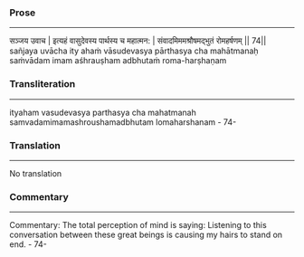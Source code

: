 ### Prose 
 --- 
सञ्जय उवाच |
इत्यहं वासुदेवस्य पार्थस्य च महात्मन: |
संवादमिममश्रौषमद्भुतं रोमहर्षणम् || 74||
sañjaya uvācha
ity ahaṁ vāsudevasya pārthasya cha mahātmanaḥ
saṁvādam imam aśhrauṣham adbhutaṁ roma-harṣhaṇam

### Transliteration 
 --- 
ityaham vasudevasya parthasya cha mahatmanah samvadamimamashroushamadbhutam lomaharshanam - 74-

### Translation 
 --- 
No translation

### Commentary 
 --- 
Commentary: The total perception of mind is saying: Listening to this conversation between these great beings is causing my hairs to stand on end. - 74-